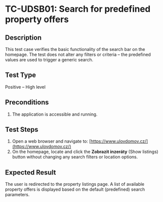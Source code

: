 # TC-UDSB01: Search for predefined property offers

## Description
This test case verifies the basic functionality of the search bar on the homepage. The test does not alter any filters or criteria – the predefined values are used to trigger a generic search.

## Test Type
Positive – High level

## Preconditions
1. The application is accessible and running.

## Test Steps
1. Open a web browser and navigate to: [https://www.ulovdomov.cz/](https://www.ulovdomov.cz/)
2. On the homepage, locate and click the **Zobrazit inzeráty** (Show listings) button without changing any search filters or location options.

## Expected Result
The user is redirected to the property listings page. A list of available property offers is displayed based on the default (predefined) search parameters.
